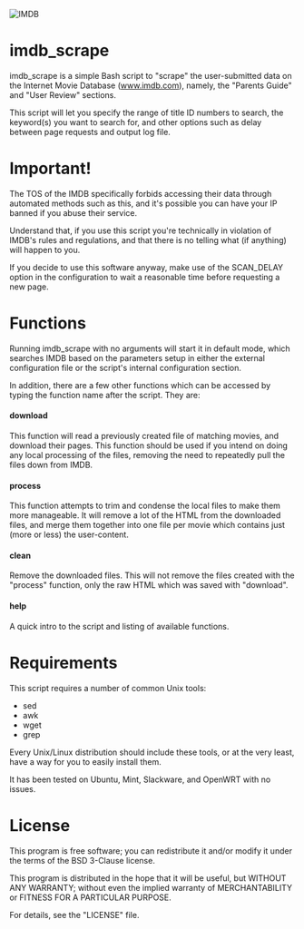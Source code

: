 ![IMDB](http://www.digifail.com/images/misc/github/imdb_logo_sm.jpg "IMDB Logo")

imdb_scrape
==============

imdb_scrape is a simple Bash script to "scrape" the user-submitted data on the
Internet Movie Database (www.imdb.com), namely, the "Parents Guide" and "User
Review" sections.

This script will let you specify the range of title ID numbers to search, the
keyword(s) you want to search for, and other options such as delay between
page requests and output log file.

Important!
==============

The TOS of the IMDB specifically forbids accessing their data through automated
methods such as this, and it's possible you can have your IP banned if you
abuse their service.

Understand that, if you use this script you're technically in violation of
IMDB's rules and regulations, and that there is no telling what (if anything)
will happen to you.

If you decide to use this software anyway, make use of the SCAN_DELAY option
in the configuration to wait a reasonable time before requesting a new page.

Functions
==============

Running imdb_scrape with no arguments will start it in default mode, which
searches IMDB based on the parameters setup in either the external
configuration file or the script's internal configuration section.

In addition, there are a few other functions which can be accessed by typing
the function name after the script. They are:

#### download
This function will read a previously created file of matching movies, and
download their pages. This function should be used if you intend on doing any
local processing of the files, removing the need to repeatedly pull the files
down from IMDB.

#### process
This function attempts to trim and condense the local files to make them more
manageable. It will remove a lot of the HTML from the downloaded files, and
merge them together into one file per movie which contains just (more or less)
the user-content.

#### clean
Remove the downloaded files. This will not remove the files created with the
"process" function, only the raw HTML which was saved with "download".

#### help
A quick intro to the script and listing of available functions.

Requirements
==============

This script requires a number of common Unix tools:

* sed
* awk
* wget
* grep

Every Unix/Linux distribution should include these tools, or at the very least,
have a way for you to easily install them.

It has been tested on Ubuntu, Mint, Slackware, and OpenWRT with no issues.

License
==============

This program is free software; you can redistribute it and/or modify it under
the terms of the BSD 3-Clause license.

This program is distributed in the hope that it will be useful, but WITHOUT ANY
WARRANTY; without even the implied warranty of MERCHANTABILITY or FITNESS FOR A
PARTICULAR PURPOSE.

For details, see the "LICENSE" file.
